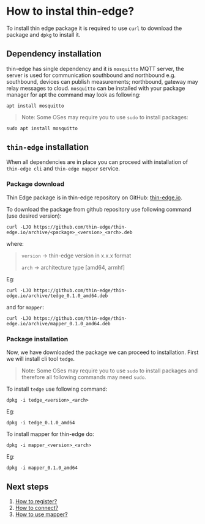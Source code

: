 # How to instal thin-edge?

To install thin edge package it is required to use `curl` to download the package and `dpkg` to install it.

## Dependency installation

thin-edge has single dependency and it is `mosquitto` MQTT server, the server is used for communication southbound and northbound e.g. southbound, devices can publish measurements; northbound, gateway may relay messages to cloud.
`mosquitto` can be installed with your package manager for apt the command may look as following:

```shell
apt install mosquitto
```

> Note: Some OSes may require you to use `sudo` to install packages:

```shell
sudo apt install mosquitto
```

## `thin-edge` installation

When all dependencies are in place you can proceed with installation of `thin-edge cli` and `thin-edge mapper` service.

### Package download

Thin Edge package is in thin-edge repository on GitHub: [thin-edge.io](https://github.com/thin-edge/thin-edge.io/releases/).

To download the package from github repository use following command (use desired version):

```shell
curl -LJO https://github.com/thin-edge/thin-edge.io/archive/<package>_<version>_<arch>.deb
```

where:
> `version` -> thin-edge version in x.x.x format
>
> `arch` -> architecture type [amd64, armhf]

Eg:

```shell
curl -LJO https://github.com/thin-edge/thin-edge.io/archive/tedge_0.1.0_amd64.deb
```

and for `mapper`:

```shell
curl -LJO https://github.com/thin-edge/thin-edge.io/archive/mapper_0.1.0_amd64.deb
```

### Package installation

Now, we have downloaded the package we can proceed to installation. First we will install cli tool `tedge`.

> Note: Some OSes may require you to use `sudo` to install packages and therefore all following commands may need `sudo`.

To install `tedge` use following command:

```shell
dpkg -i tedge_<version>_<arch>
```

Eg:

```shell
dpkg -i tedge_0.1.0_amd64
```

To install mapper for thin-edge do:

```shell
dpkg -i mapper_<version>_<arch>
```

Eg:

```shell
dpkg -i mapper_0.1.0_amd64
```

## Next steps

1. [How to register?](./003_registration.md)
2. [How to connect?](./004_connect.md)
3. [How to use mapper?](...)
